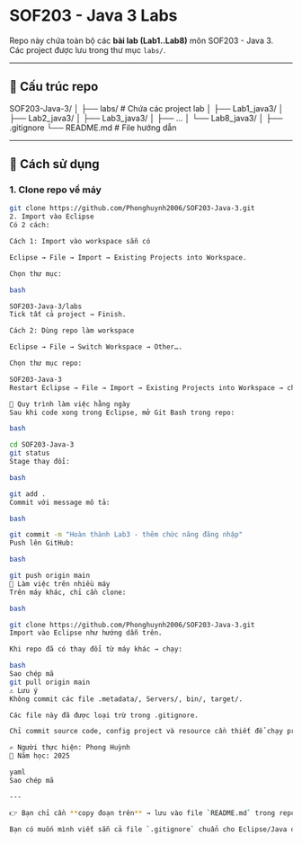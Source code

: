 # SOF203 - Java 3 Labs

Repo này chứa toàn bộ các **bài lab (Lab1..Lab8)** môn SOF203 - Java 3.  
Các project được lưu trong thư mục `labs/`.

---

## 📌 Cấu trúc repo
SOF203-Java-3/
│
├── labs/ # Chứa các project lab
│ ├── Lab1_java3/
│ ├── Lab2_java3/
│ ├── Lab3_java3/
│ ├── ...
│ └── Lab8_java3/
│
├── .gitignore
└── README.md # File hướng dẫn


---

## 🚀 Cách sử dụng

### 1. Clone repo về máy
```bash
git clone https://github.com/Phonghuynh2006/SOF203-Java-3.git
2. Import vào Eclipse
Có 2 cách:

Cách 1: Import vào workspace sẵn có

Eclipse → File → Import → Existing Projects into Workspace.

Chọn thư mục:

bash

SOF203-Java-3/labs
Tick tất cả project → Finish.

Cách 2: Dùng repo làm workspace

Eclipse → File → Switch Workspace → Other….

Chọn thư mục repo:

SOF203-Java-3
Restart Eclipse → File → Import → Existing Projects into Workspace → chọn labs/.

📝 Quy trình làm việc hằng ngày
Sau khi code xong trong Eclipse, mở Git Bash trong repo:

bash

cd SOF203-Java-3
git status
Stage thay đổi:

bash

git add .
Commit với message mô tả:

bash

git commit -m "Hoàn thành Lab3 - thêm chức năng đăng nhập"
Push lên GitHub:

bash

git push origin main
🔄 Làm việc trên nhiều máy
Trên máy khác, chỉ cần clone:

bash

git clone https://github.com/Phonghuynh2006/SOF203-Java-3.git
Import vào Eclipse như hướng dẫn trên.

Khi repo đã có thay đổi từ máy khác → chạy:

bash
Sao chép mã
git pull origin main
⚠️ Lưu ý
Không commit các file .metadata/, Servers/, bin/, target/.

Các file này đã được loại trừ trong .gitignore.

Chỉ commit source code, config project và resource cần thiết để chạy project.

✍️ Người thực hiện: Phong Huỳnh
📅 Năm học: 2025

yaml
Sao chép mã

---

👉 Bạn chỉ cần **copy đoạn trên** → lưu vào file `README.md` trong repo của bạn.  

Bạn có muốn mình viết sẵn cả file `.gitignore` chuẩn cho Eclipse/Java để bạn copy vào repo cùng lúc không?






